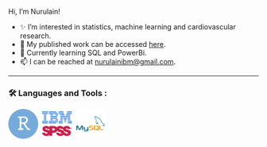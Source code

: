 Hi, I’m Nurulain!

- ✨ I’m interested in statistics, machine learning and cardiovascular research.
- 📄 My published work can be accessed [here](https://www.researchgate.net/profile/Nurulain-Ibrahim).
- 📓 Currently learning SQL and PowerBi.
- 📫 I can be reached at nurulainibm@gmail.com. 

---

### :hammer_and_wrench: Languages and Tools :
<div>
  <img src="https://github.com/devicons/devicon/blob/master/icons/rstudio/rstudio-original.svg" title="R" width="60" height="60"/>&nbsp;
  <img src="https://github.com/devicons/devicon/blob/master/icons/spss/spss-original.svg" title="SPSS" width="60" height="60"/>&nbsp;
  <img src="https://github.com/devicons/devicon/blob/master/icons/mysql/mysql-original-wordmark.svg" title="MySQL" width="60" height="60"/>&nbsp;
</div>



<!---
nurulainibm/nurulainibm is a ✨ special ✨ repository because its `README.md` (this file) appears on your GitHub profile.
You can click the Preview link to take a look at your changes.
--->

